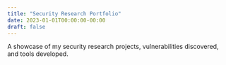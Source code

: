 ```yaml
---
title: "Security Research Portfolio"
date: 2023-01-01T00:00:00-00:00
draft: false
---
```


A showcase of my security research projects, vulnerabilities discovered, and tools developed.
